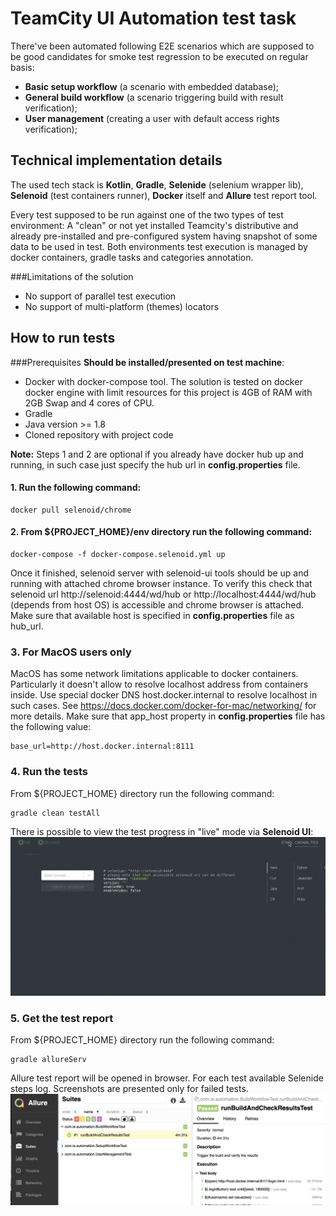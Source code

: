 # TeamCity UI Automation test task
There've been automated following E2E scenarios which are supposed to be good candidates for smoke test regression 
to be executed on regular basis:
- **Basic setup workflow** (a scenario with embedded database);
- **General build workflow** (a scenario triggering build with result verification);
- **User management** (creating a user with default access rights verification);

## Technical implementation details
The used tech stack is **Kotlin**, **Gradle**, **Selenide** (selenium wrapper lib), **Selenoid** (test containers runner),
**Docker** itself and **Allure** test report tool.

Every test supposed to be run against one of the two types of test environment: A "clean" or not yet installed Teamcity's distributive and
already pre-installed and pre-configured system having snapshot of some data to be used in test.
Both environments test execution is managed by docker containers, gradle tasks and categories annotation.

###Limitations of the solution
- No support of parallel test execution
- No support of multi-platform (themes) locators

## How to run tests

###Prerequisites
**Should be installed/presented on test machine**:
- Docker with docker-compose tool. The solution is tested on docker docker engine with limit resources for this project is 4GB of RAM with 2GB Swap and 4 cores of CPU.
- Gradle
- Java version >= 1.8
- Cloned repository with project code

**Note:** Steps 1 and 2 are optional if you already have docker hub up and running, in such case just specify the hub url in **config.properties** file. 

#### 1. Run the following command:
```
docker pull selenoid/chrome
```

#### 2. From ${PROJECT_HOME}/env directory run the following command:
```
docker-compose -f docker-compose.selenoid.yml up
```
Once it finished, selenoid server with selenoid-ui tools should be up and running with attached chrome browser instance. To verify this check that selenoid url http://selenoid:4444/wd/hub 
or http://localhost:4444/wd/hub (depends from host OS) is accessible and chrome browser is attached. Make sure that available host is specified in **config.properties** file as hub_url.

### 3. For MacOS users only
MacOS has some network limitations applicable to docker containers. Particularly it doesn't allow to resolve localhost address from  containers inside.
Use special docker DNS host.docker.internal to resolve localhost in such cases. See https://docs.docker.com/docker-for-mac/networking/ for more details.
Make sure that app_host property in **config.properties** file has the following value:
```
base_url=http://host.docker.internal:8111
```
### 4. Run the tests
From ${PROJECT_HOME} directory run the following command:
```
gradle clean testAll
```

There is possible to view the test progress in "live" mode via **Selenoid UI**:
![live-selenoid](images/selenoid-live-view.gif?raw=true "Live test progress view in Selenoid") 

### 5. Get the test report
From ${PROJECT_HOME} directory run the following command:
```
gradle allureServ
```
Allure test report will be opened in browser. For each test available Selenide steps log. 
Screenshots are presented only for failed tests.
![allure-report-example](images/allure-report-example.png?raw=true "Live test progress view in Selenoid") 







